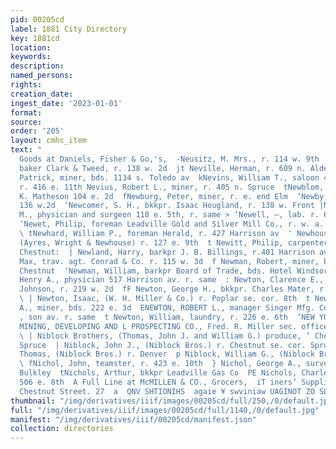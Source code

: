 ```yaml
---
pid: 00205cd
label: 1881 City Directory
key: 1881cd
location: 
keywords: 
description: 
named_persons: 
rights: 
creation_date: 
ingest_date: '2023-01-01'
format: 
source: 
order: '205'
layout: cmhc_item
text: "                                                                                    heatrical
  Goods at Daniels, Fisher & Go,'s,  -Neusitz, M. Mrs., r. 114 w. 9th  fNeuzil, Frank,
  baker Clark & Tweed, r. 138 w. 2d  jt Neville, Herman, r. 609 n. Alder  FNevills,
  Patrick, miner, bds. 1134 s. Toledo av  kNevins, William T., saloon 401 e. 8th,
  r. 416 e. 11th Nevius, Robert L., miner, r. 405 n. Spruce  tNewblom, H., tailor
  K. Matheson 104 e. 2d  fNewburg, Peter, miner, r. e. end Elm  ‘Newby, J. L., restaurant
  136 w.2d  ‘Newcomer, S. H., bkkpr. Isaac Hougland, r. 138 w. Front |NEWELL, JOHN
  M., physician and surgeon 118 e. 5th, r. same > ‘Newell, —, lab. r. 607 w. Elm ‘=
  ‘Newet, Philip, foreman Leadville Gold and Silver Mill Co., r. w. a. F Chestnut
  \ tNewhard, William P., foreman Herald, r. 427 Harrison av  ' Newhouse, Samuel,
  (Ayres, Wright & Newhouse) r. 127 e. 9th  t Newitt, Philip, carpenter, r. 817 w.
  Chestnut:  | Newland, Harry, barkpr J. B. Billings, r.401 Harrison av  tf Newman,
  Max, trav. agt. Conrad & Co. r. 115 w. 3d  f Newman, Robert, miner, bds. 507 e.
  Chestnut  ‘Newman, William, barkpr Board of Trade, bds. Hotel Windsor  Newpher,
  Henry A., physician 517 Harrison av. r. same  : Newton, Clarence E., clk. H. R.
  Johnson, r. 219 w. 2d  fF Newton, George H., bkkpr. Charles Mater, r. 105 w. Elm
  \ | Newton, Isaac, (W. H. Miller & Co.) r. Poplar se. cor. 8th  t Newton, Robert
  A., miner, bds. 222 e. 3d  ENEWTON, ROBERT L., manager Singer Mfg. Co. 6194 Harri-
  , son av. r. same  t Newton, William, laundry, r. 226 e. 6th  ‘NEW YORK AND COLORADO
  MINING, DEVELOPING AND L PROSPECTING CO., Fred. R. Miller sec. office 106 e. 5th
  \ | Niblock Brothers, (Thomas, John J. and William G.) produce, ‘ Chestnut se. cor.
  Spruce  | Niblock, John J., (Niblock Bros.) r. Chestnut se. cor. Spruce ‘Niblock,
  Thomas, (Niblock Bros.) r. Denver  p Niblock, William G., (Niblock Bros.) r. Denver
  \ fNichol, John, teamster, r. 423 e. 10th  } Nichol, George A., surveyor F.. G.
  Bulkley  tNichols, Arthur, bkkpr Leadville Gas Co  PE Nichols, Charles, miner, r.
  506 e. 8th  A Full Line at McMILLEN & CO., Grocers,  iT iners’ Supplies. 109 West
  Chestnut Street. 27  a  QNV SHTIONIHS  agaie ¥ swviniaw UAGINOT ZO SLYOS        ‘s "
thumbnail: "/img/derivatives/iiif/images/00205cd/full/250,/0/default.jpg"
full: "/img/derivatives/iiif/images/00205cd/full/1140,/0/default.jpg"
manifest: "/img/derivatives/iiif/00205cd/manifest.json"
collection: directories
---
```

